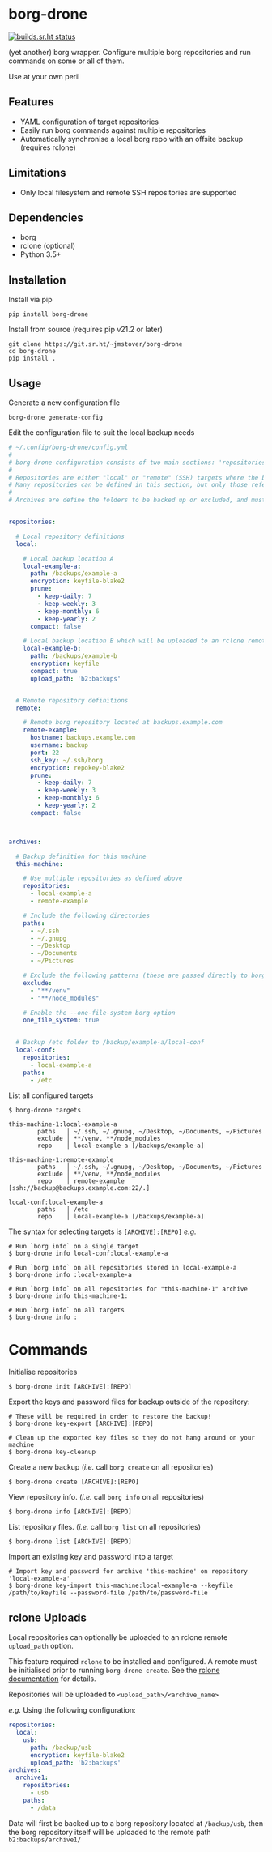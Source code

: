 # borg-drone

[![builds.sr.ht status](https://builds.sr.ht/~jmstover/borg-drone/commits/master.svg)](https://builds.sr.ht/~jmstover/borg-drone/commits/master?)

(yet another) borg wrapper. Configure multiple borg repositories and run commands on some or all of them.

Use at your own peril

## Features
- YAML configuration of target repositories
- Easily run borg commands against multiple repositories
- Automatically synchronise a local borg repo with an offsite backup (requires rclone)

## Limitations
- Only local filesystem and remote SSH repositories are supported

## Dependencies

- borg
- rclone (optional)
- Python 3.5+

## Installation

Install via pip
```shell
pip install borg-drone
```

Install from source (requires pip v21.2 or later)
```shell
git clone https://git.sr.ht/~jmstover/borg-drone
cd borg-drone
pip install .
```

## Usage

Generate a new configuration file
```shell
borg-drone generate-config
```

Edit the configuration file to suit the local backup needs
```yaml
# ~/.config/borg-drone/config.yml
#
# borg-drone configuration consists of two main sections: 'repositories' and 'archives'
#
# Repositories are either "local" or "remote" (SSH) targets where the borg repository will be created.
# Many repositories can be defined in this section, but only those referenced by an archive will be used.
#
# Archives are define the folders to be backed up or excluded, and must reference at least one Repository.


repositories:

  # Local repository definitions
  local:

    # Local backup location A
    local-example-a:
      path: /backups/example-a
      encryption: keyfile-blake2
      prune:
        - keep-daily: 7
        - keep-weekly: 3
        - keep-monthly: 6
        - keep-yearly: 2
      compact: false

    # Local backup location B which will be uploaded to an rclone remote
    local-example-b:
      path: /backups/example-b
      encryption: keyfile
      compact: true
      upload_path: 'b2:backups'


  # Remote repository definitions
  remote:

    # Remote borg repository located at backups.example.com
    remote-example:
      hostname: backups.example.com
      username: backup
      port: 22
      ssh_key: ~/.ssh/borg
      encryption: repokey-blake2
      prune:
        - keep-daily: 7
        - keep-weekly: 3
        - keep-monthly: 6
        - keep-yearly: 2
      compact: false



archives:

  # Backup definition for this machine
  this-machine:

    # Use multiple repositories as defined above
    repositories:
      - local-example-a
      - remote-example

    # Include the following directories
    paths:
      - ~/.ssh
      - ~/.gnupg
      - ~/Desktop
      - ~/Documents
      - ~/Pictures

    # Exclude the following patterns (these are passed directly to borg)
    exclude:
      - "**/venv"
      - "**/node_modules"

    # Enable the --one-file-system borg option
    one_file_system: true
  

  # Backup /etc folder to /backup/example-a/local-conf
  local-conf:
    repositories:
      - local-example-a
    paths:
      - /etc

```

List all configured targets
```shell
$ borg-drone targets

this-machine-1:local-example-a
        paths   │ ~/.ssh, ~/.gnupg, ~/Desktop, ~/Documents, ~/Pictures
        exclude │ **/venv, **/node_modules
        repo    │ local-example-a [/backups/example-a]

this-machine-1:remote-example
        paths   │ ~/.ssh, ~/.gnupg, ~/Desktop, ~/Documents, ~/Pictures
        exclude │ **/venv, **/node_modules
        repo    │ remote-example [ssh://backup@backups.example.com:22/.]

local-conf:local-example-a
        paths   │ /etc
        repo    │ local-example-a [/backups/example-a]
```

The syntax for selecting targets is `[ARCHIVE]:[REPO]` _e.g._
```shell
# Run `borg info` on a single target
$ borg-drone info local-conf:local-example-a

# Run `borg info` on all repositories stored in local-example-a
$ borg-drone info :local-example-a

# Run `borg info` on all repositories for "this-machine-1" archive
$ borg-drone info this-machine-1:

# Run `borg info` on all targets
$ borg-drone info :
```

# Commands

Initialise repositories
```shell
$ borg-drone init [ARCHIVE]:[REPO]
```

Export the keys and password files for backup outside of the repository:

```shell
# These will be required in order to restore the backup!
$ borg-drone key-export [ARCHIVE]:[REPO]

# Clean up the exported key files so they do not hang around on your machine
$ borg-drone key-cleanup
```


Create a new backup (_i.e._ call `borg create` on all repositories)
```shell
$ borg-drone create [ARCHIVE]:[REPO]
```


View repository info. (_i.e._ call `borg info` on all repositories)
```shell
$ borg-drone info [ARCHIVE]:[REPO]
```

List repository files. (_i.e._ call `borg list` on all repositories)
```shell
$ borg-drone list [ARCHIVE]:[REPO]
```


Import an existing key and password into a target
```shell
# Import key and password for archive 'this-machine' on repository 'local-example-a'
$ borg-drone key-import this-machine:local-example-a --keyfile /path/to/keyfile --password-file /path/to/password-file
```

## rclone Uploads

Local repositories can optionally be uploaded to an rclone remote `upload_path` option.

This feature required `rclone` to be installed and configured. A remote must be initialised prior to running `borg-drone create`.
See the [rclone documentation](https://rclone.org/docs/) for details.

Repositories will be uploaded to `<upload_path>/<archive_name>`

_e.g._ Using the following configuration:
```yaml
repositories:
  local:
    usb:
      path: /backup/usb
      encryption: keyfile-blake2
      upload_path: 'b2:backups'
archives:
  archive1:
    repositories:
      - usb
    paths:
      - /data
```

Data will first be backed up to a borg repository located at `/backup/usb`,
then the borg repository itself will be uploaded to the remote path `b2:backups/archive1/`
